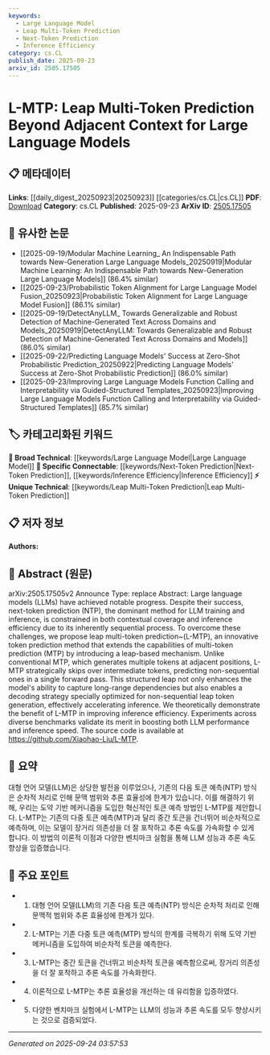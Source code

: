 ```yaml
---
keywords:
  - Large Language Model
  - Leap Multi-Token Prediction
  - Next-Token Prediction
  - Inference Efficiency
category: cs.CL
publish_date: 2025-09-23
arxiv_id: 2505.17505
---
```


<!-- KEYWORD_LINKING_METADATA:
{
  "processed_timestamp": "2025-09-24T03:57:53.151212",
  "vocabulary_version": "1.0",
  "selected_keywords": [
    "Large Language Model",
    "Leap Multi-Token Prediction",
    "Next-Token Prediction",
    "Inference Efficiency"
  ],
  "rejected_keywords": [],
  "similarity_scores": {
    "Large Language Model": 0.85,
    "Leap Multi-Token Prediction": 0.9,
    "Next-Token Prediction": 0.8,
    "Inference Efficiency": 0.7
  },
  "extraction_method": "AI_prompt_based",
  "budget_applied": true,
  "candidates_json": {
    "candidates": [
      {
        "surface": "Large Language Models",
        "canonical": "Large Language Model",
        "aliases": [
          "LLM",
          "Large Language Models"
        ],
        "category": "broad_technical",
        "rationale": "This is a fundamental concept in the paper, connecting to a wide range of topics in AI and NLP.",
        "novelty_score": 0.2,
        "connectivity_score": 0.9,
        "specificity_score": 0.6,
        "link_intent_score": 0.85
      },
      {
        "surface": "Leap Multi-Token Prediction",
        "canonical": "Leap Multi-Token Prediction",
        "aliases": [
          "L-MTP"
        ],
        "category": "unique_technical",
        "rationale": "Introduces a novel prediction mechanism that is central to the paper's contributions.",
        "novelty_score": 0.9,
        "connectivity_score": 0.6,
        "specificity_score": 0.8,
        "link_intent_score": 0.9
      },
      {
        "surface": "Next-Token Prediction",
        "canonical": "Next-Token Prediction",
        "aliases": [
          "NTP"
        ],
        "category": "specific_connectable",
        "rationale": "A key concept in language model training that contrasts with the proposed method.",
        "novelty_score": 0.3,
        "connectivity_score": 0.7,
        "specificity_score": 0.7,
        "link_intent_score": 0.8
      },
      {
        "surface": "Inference Efficiency",
        "canonical": "Inference Efficiency",
        "aliases": [],
        "category": "specific_connectable",
        "rationale": "A critical aspect of model performance discussed in the paper.",
        "novelty_score": 0.4,
        "connectivity_score": 0.75,
        "specificity_score": 0.65,
        "link_intent_score": 0.7
      }
    ],
    "ban_list_suggestions": [
      "method",
      "experiment",
      "performance"
    ]
  },
  "decisions": [
    {
      "candidate_surface": "Large Language Models",
      "resolved_canonical": "Large Language Model",
      "decision": "linked",
      "scores": {
        "novelty": 0.2,
        "connectivity": 0.9,
        "specificity": 0.6,
        "link_intent": 0.85
      }
    },
    {
      "candidate_surface": "Leap Multi-Token Prediction",
      "resolved_canonical": "Leap Multi-Token Prediction",
      "decision": "linked",
      "scores": {
        "novelty": 0.9,
        "connectivity": 0.6,
        "specificity": 0.8,
        "link_intent": 0.9
      }
    },
    {
      "candidate_surface": "Next-Token Prediction",
      "resolved_canonical": "Next-Token Prediction",
      "decision": "linked",
      "scores": {
        "novelty": 0.3,
        "connectivity": 0.7,
        "specificity": 0.7,
        "link_intent": 0.8
      }
    },
    {
      "candidate_surface": "Inference Efficiency",
      "resolved_canonical": "Inference Efficiency",
      "decision": "linked",
      "scores": {
        "novelty": 0.4,
        "connectivity": 0.75,
        "specificity": 0.65,
        "link_intent": 0.7
      }
    }
  ]
}
-->

# L-MTP: Leap Multi-Token Prediction Beyond Adjacent Context for Large Language Models

## 📋 메타데이터

**Links**: [[daily_digest_20250923|20250923]] [[categories/cs.CL|cs.CL]]
**PDF**: [Download](https://arxiv.org/pdf/2505.17505.pdf)
**Category**: cs.CL
**Published**: 2025-09-23
**ArXiv ID**: [2505.17505](https://arxiv.org/abs/2505.17505)

## 🔗 유사한 논문
- [[2025-09-19/Modular Machine Learning_ An Indispensable Path towards New-Generation Large Language Models_20250919|Modular Machine Learning: An Indispensable Path towards New-Generation Large Language Models]] (86.4% similar)
- [[2025-09-23/Probabilistic Token Alignment for Large Language Model Fusion_20250923|Probabilistic Token Alignment for Large Language Model Fusion]] (86.1% similar)
- [[2025-09-19/DetectAnyLLM_ Towards Generalizable and Robust Detection of Machine-Generated Text Across Domains and Models_20250919|DetectAnyLLM: Towards Generalizable and Robust Detection of Machine-Generated Text Across Domains and Models]] (86.0% similar)
- [[2025-09-22/Predicting Language Models' Success at Zero-Shot Probabilistic Prediction_20250922|Predicting Language Models' Success at Zero-Shot Probabilistic Prediction]] (86.0% similar)
- [[2025-09-23/Improving Large Language Models Function Calling and Interpretability via Guided-Structured Templates_20250923|Improving Large Language Models Function Calling and Interpretability via Guided-Structured Templates]] (85.7% similar)

## 🏷️ 카테고리화된 키워드
**🧠 Broad Technical**: [[keywords/Large Language Model|Large Language Model]]
**🔗 Specific Connectable**: [[keywords/Next-Token Prediction|Next-Token Prediction]], [[keywords/Inference Efficiency|Inference Efficiency]]
**⚡ Unique Technical**: [[keywords/Leap Multi-Token Prediction|Leap Multi-Token Prediction]]

## 📋 저자 정보

**Authors:** 

## 📄 Abstract (원문)

arXiv:2505.17505v2 Announce Type: replace 
Abstract: Large language models (LLMs) have achieved notable progress. Despite their success, next-token prediction (NTP), the dominant method for LLM training and inference, is constrained in both contextual coverage and inference efficiency due to its inherently sequential process. To overcome these challenges, we propose leap multi-token prediction~(L-MTP), an innovative token prediction method that extends the capabilities of multi-token prediction (MTP) by introducing a leap-based mechanism. Unlike conventional MTP, which generates multiple tokens at adjacent positions, L-MTP strategically skips over intermediate tokens, predicting non-sequential ones in a single forward pass. This structured leap not only enhances the model's ability to capture long-range dependencies but also enables a decoding strategy specially optimized for non-sequential leap token generation, effectively accelerating inference. We theoretically demonstrate the benefit of L-MTP in improving inference efficiency. Experiments across diverse benchmarks validate its merit in boosting both LLM performance and inference speed. The source code is available at https://github.com/Xiaohao-Liu/L-MTP.

## 📝 요약

대형 언어 모델(LLM)은 상당한 발전을 이루었으나, 기존의 다음 토큰 예측(NTP) 방식은 순차적 처리로 인해 문맥 범위와 추론 효율성에 한계가 있습니다. 이를 해결하기 위해, 우리는 도약 기반 메커니즘을 도입한 혁신적인 토큰 예측 방법인 L-MTP를 제안합니다. L-MTP는 기존의 다중 토큰 예측(MTP)과 달리 중간 토큰을 건너뛰어 비순차적으로 예측하며, 이는 모델이 장거리 의존성을 더 잘 포착하고 추론 속도를 가속화할 수 있게 합니다. 이 방법의 이론적 이점과 다양한 벤치마크 실험을 통해 LLM 성능과 추론 속도 향상을 입증했습니다.

## 🎯 주요 포인트

- 1. 대형 언어 모델(LLM)의 기존 다음 토큰 예측(NTP) 방식은 순차적 처리로 인해 문맥적 범위와 추론 효율성에 한계가 있다.
- 2. L-MTP는 기존 다중 토큰 예측(MTP) 방식의 한계를 극복하기 위해 도약 기반 메커니즘을 도입하여 비순차적 토큰을 예측한다.
- 3. L-MTP는 중간 토큰을 건너뛰고 비순차적 토큰을 예측함으로써, 장거리 의존성을 더 잘 포착하고 추론 속도를 가속화한다.
- 4. 이론적으로 L-MTP는 추론 효율성을 개선하는 데 유리함을 입증하였다.
- 5. 다양한 벤치마크 실험에서 L-MTP는 LLM의 성능과 추론 속도를 모두 향상시키는 것으로 검증되었다.


---

*Generated on 2025-09-24 03:57:53*